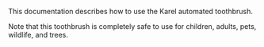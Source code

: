 
This documentation describes how to use the Karel automated
toothbrush.

Note that this toothbrush is completely safe to use for children,
adults, pets, wildlife, and trees.

